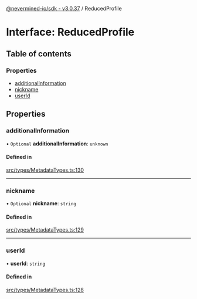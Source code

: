 [@nevermined-io/sdk - v3.0.37](../code-reference.md) / ReducedProfile

# Interface: ReducedProfile

## Table of contents

### Properties

- [additionalInformation](ReducedProfile.md#additionalinformation)
- [nickname](ReducedProfile.md#nickname)
- [userId](ReducedProfile.md#userid)

## Properties

### additionalInformation

• `Optional` **additionalInformation**: `unknown`

#### Defined in

[src/types/MetadataTypes.ts:130](https://github.com/nevermined-io/sdk-js/blob/414db5fba135665acbeecfc29b3292c8e9044af7/src/types/MetadataTypes.ts#L130)

---

### nickname

• `Optional` **nickname**: `string`

#### Defined in

[src/types/MetadataTypes.ts:129](https://github.com/nevermined-io/sdk-js/blob/414db5fba135665acbeecfc29b3292c8e9044af7/src/types/MetadataTypes.ts#L129)

---

### userId

• **userId**: `string`

#### Defined in

[src/types/MetadataTypes.ts:128](https://github.com/nevermined-io/sdk-js/blob/414db5fba135665acbeecfc29b3292c8e9044af7/src/types/MetadataTypes.ts#L128)
